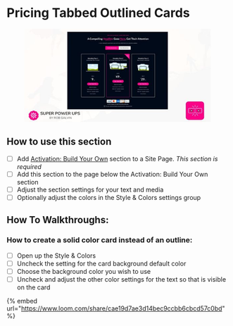 # Pricing Tabbed Outlined Cards

<figure><img src="../../../.gitbook/assets/pricing_4.jpg" alt=""><figcaption></figcaption></figure>

## How to use this section

* [ ] Add [Activation: Build Your Own](activation-build-your-own-section.md) section to a Site Page. _This section is required_
* [ ] Add this section to the page below the Activation: Build Your Own section
* [ ] Adjust the section settings for your text and media
* [ ] Optionally adjust the colors in the Style & Colors settings group

## How To Walkthroughs:&#x20;

### How to create a solid color card instead of an outline:

* [ ] Open up the Style & Colors
* [ ] Uncheck the setting for the card background default color
* [ ] Choose the background color you wish to use
* [ ] Uncheck and adjust the other color settings for the text so that is visible on the card

{% embed url="https://www.loom.com/share/cae19d7ae3d14bec9ccbb6cbcd57c0bd" %}
